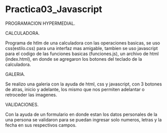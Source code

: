 # Practica03_Javascript

PROGRAMACION HYPERMEDIAL.

CALCULADORA.

Programa de htlm de una calculadora con las operaciones basicas, se uso css(estilo.css) para una interfaz mas amigable, 
tambien se uso javascript para el codigo de las funciones basicas (funciones.js), un archivo de html (index.html), en donde se agregaron 
los botones del teclado de la calculadora.

GALERIA.

Se realizo una galeria con la ayuda de html, css y javascript, con 3 botones de atras, inicio y adelante, los mismo que nos permiten 
adelantar o retroceder las imagenes.

VALIDACIONES.

Con la ayuda de un formulario en donde estan los datos personales de la una persona se validaron para se puedan ingresar solo numeros,
letras y la fecha en sus respectivos campos. 
